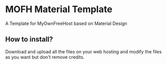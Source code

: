 # MOFH Material Template
A Template for MyOwnFreeHost based on Material Design

## How to install?
Download and upload all the files on your web hosting and modify the files as you want but don't remove credits.
